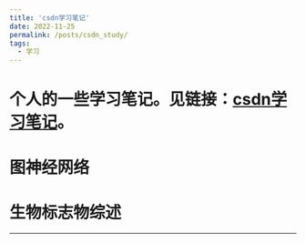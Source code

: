 ```yaml
---
title: 'csdn学习笔记'
date: 2022-11-25
permalink: /posts/csdn_study/
tags:
  - 学习
---
```


个人的一些学习笔记。见链接：[csdn学习笔记](https://blog.csdn.net/ppgodcsy?type=blog)。
======

图神经网络
======

生物标志物综述
======

------
